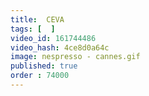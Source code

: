```yaml
---
title:  CEVA
tags: [  ]
video_id: 161744486
video_hash: 4ce8d0a64c
image: nespresso - cannes.gif
published: true
order : 74000
---
```

